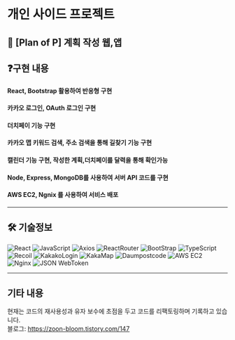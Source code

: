 # 개인 사이드 프로젝트
## 📝 [Plan of P] 계획 작성 웹,앱


## ❓구현 내용
#### React, Bootstrap 활용하여 반응형 구현
#### 카카오 로그인, OAuth 로그인 구현
#### 더치페이 기능 구현
#### 카카오 맵 키워드 검색, 주소 검색을 통해 길찾기 기능 구현
#### 캘린더 기능 구현, 작성한 계획,더치페이를 달력을 통해 확인가능
#### Node, Express, MongoDB를 사용하여 서버 API 코드를 구현
#### AWS EC2, Ngnix 를 사용하여 서비스 배포

-------

## 🛠 기술정보
![React](https://img.shields.io/badge/react-67DCF7?style=for-the-badge&logo=react&logoColor=white)
![JavaScript](https://img.shields.io/badge/javascript-F7DF1E?style=for-the-badge&logo=javascript&logoColor=white)
![Axios](https://img.shields.io/badge/axios-5A29E4?style=for-the-badge&logo=axios&logoColor=white)
![ReactRouter](https://img.shields.io/badge/reactrouter-CA4245?style=for-the-badge&logo=reactrouter&logoColor=white)
![BootStrap](https://img.shields.io/badge/BootStrap-7952B3?style=for-the-badge&logo=BootStrap&logoColor=white)
![TypeScript](https://img.shields.io/badge/TypeScript-3178C6?style=for-the-badge&logo=TypeScript&logoColor=ffffff)
![Recoil](https://img.shields.io/badge/Recoil-3578E5?style=for-the-badge&logo=Recoil&logoColor=ffffff)
![KakakoLogin](https://img.shields.io/badge/KakakoLogin-FFCD00?style=for-the-badge&logo=Kakao&logoColor=ffffff)
![KakaMap](https://img.shields.io/badge/kakaoreact―maps-FFCD00?style=for-the-badge&logo=kakao&logoColor=white)
![Daumpostcode](https://img.shields.io/badge/daumpostcode-FFCD00?style=for-the-badge&logo=kakao&logoColor=white)
![AWS EC2](https://img.shields.io/badge/EC2-FF9900?style=for-the-badge&logo=amazonec2&logoColor=white)
![Nginx](https://img.shields.io/badge/Nginx-009639?style=for-the-badge&logo=nginx&logoColor=white)
![JSON WebToken](https://img.shields.io/badge/jsonwebtokens-000000?style=for-the-badge&logo=jsonwebtokens&logoColor=white)

----
## 기타 내용
현재는 코드의 재사용성과 유자 보수에 초점을 두고 코드를 리팩토링하며 기록하고 있습니다. <br/>
블로그: https://zoon-bloom.tistory.com/147